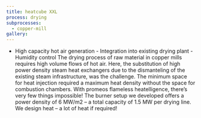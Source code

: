 ```yaml
---
title: heatcube XXL
process: drying
subprocesses:
  - copper-mill
gallery:
---
```


- High capacity hot air generation  - Integration into existing drying plant - Humidity control    The drying process of raw material in copper mills requires high volume flows of hot air.  Here, the substitution of high power density steam heat exchangers due to the dismanteling of the existing steam infrastructure, was the challenge. The minimum space for heat injection required a maximum heat density without the space for combustion chambers. With promeos flameless heatelligence, there’s very few things impossible!  The burner setup we developed offers a power density of 6 MW/m2 – a total capacity of 1.5 MW per drying line. We design heat – a lot of heat if required!

